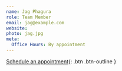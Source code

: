 ```yaml
---
name: Jag Phagura
role: Team Member
email: jag@example.com
website: 
photo: jag.jpg
meta:
  Office Hours: By appointment
---
```


[Schedule an appointment](#){: .btn .btn-outline }
